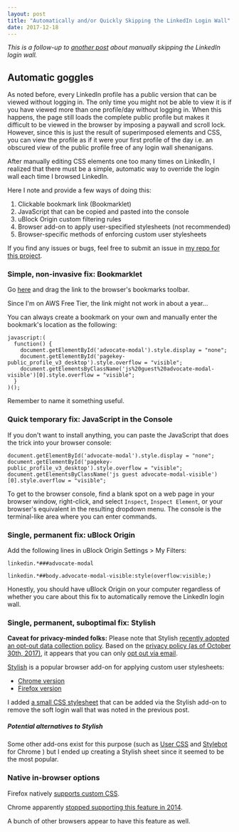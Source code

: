 ```yaml
---
layout: post
title: "Automatically and/or Quickly Skipping the LinkedIn Login Wall"
date: 2017-12-18
---
```


*This is a follow-up to
[another post](https://geordgez.github.io/jots/2017/11/20/linkedin-login-wall)
about manually skipping the LinkedIn login wall.*

## Automatic goggles
As noted before, every LinkedIn profile has a public version that can be viewed
without logging in. The only time you might not be able to view it is if you
have viewed more than one profile/day without logging in. When this happens, the
page still loads the complete public profile but makes it difficult to be
viewed in the browser by imposing a paywall and scroll lock. However, since
this is just the result of superimposed elements and CSS, you can view the
profile as if it were your first profile of the day i.e. an obscured view of
the public profile free of any login wall shenanigans.

After manually editing CSS elements one too many times on LinkedIn, I realized
that there must be a simple, automatic way to override the login wall each
time I browsed LinkedIn.

Here I note and provide a few ways of doing this:
1. Clickable bookmark link (Bookmarklet)
2. JavaScript that can be copied and pasted into the console
3. uBlock Origin custom filtering rules
4. Browser add-on to apply user-specified stylesheets (not recommended)
5. Browser-specific methods of enforcing custom user stylesheets

If you find any issues or bugs, feel free to submit an issue in
[my repo for this project](https://github.com/geordgez/linkedin-login-wall-css).

### Simple, non-invasive fix: Bookmarklet
Go
[here](http://gdgz-skip-linkedin-login-wall.s3-website-us-east-1.amazonaws.com/)
and drag the link to the browser's bookmarks toolbar.

Since I'm on AWS Free Tier, the link might not work in about a year...

You can always create a bookmark on your own and manually enter the bookmark's
location as the following:

```
javascript:(
  function() {
    document.getElementById('advocate-modal').style.display = "none";
    document.getElementById('pagekey-public_profile_v3_desktop').style.overflow = "visible";
    document.getElementsByClassName('js%20guest%20advocate-modal-visible')[0].style.overflow = "visible";
  }
)();
```

Remember to name it something useful.

### Quick temporary fix: JavaScript in the Console
If you don't want to install anything, you can paste the JavaScript that does
the trick into your browser console:

```
document.getElementById('advocate-modal').style.display = "none";
document.getElementById('pagekey-public_profile_v3_desktop').style.overflow = "visible";
document.getElementsByClassName('js guest advocate-modal-visible')[0].style.overflow = "visible";
```

To get to the browser console, find a blank spot on a web page in your
browser window, right-click, and select `Inspect`, `Inspect Element`, or
your browser's equivalent in the resulting dropdown menu. The console is the
terminal-like area where you can enter commands.

### Single, permanent fix: uBlock Origin
Add the following lines in uBlock Origin Settings > My Filters:

```
linkedin.*###advocate-modal

linkedin.*##body.advocate-modal-visible:style(overflow:visible;)
```

Honestly, you should have uBlock Origin on your computer regardless of whether
you care about this fix to automatically remove the LinkedIn login wall.

### Single, permanent, suboptimal fix: Stylish
**Caveat for privacy-minded folks:** Please note that Stylish
[recently adopted an opt-out data collection policy](https://forum.userstyles.org/discussion/53233/announcement-to-the-community).
Based on the
[privacy policy (as of October 30th, 2017)](https://userstyles.org/login/policy),
it appears that you can only [opt out via email](mailto:contact@userstyles.org).

[Stylish](https://userstyles.org/) is a popular browser add-on
for applying custom user stylesheets:
- [Chrome version](https://chrome.google.com/webstore/detail/stylish-custom-themes-for/fjnbnpbmkenffdnngjfgmeleoegfcffe?hl=en)
- [Firefox version](https://addons.mozilla.org/en-US/firefox/addon/stylish/)

I added
[a small CSS stylesheet](https://userstyles.org/styles/153015/remove-linkedin-login-wall)
that can be added via the Stylish add-on to remove the soft login wall that
was noted in the previous post.

##### Potential alternatives to Stylish
Some other add-ons exist for this purpose (such as
[User CSS](https://chrome.google.com/webstore/detail/user-css/okpjlejfhacmgjkmknjhadmkdbcldfcb?hl=en) and
[Stylebot](https://chrome.google.com/webstore/detail/stylebot/oiaejidbmkiecgbjeifoejpgmdaleoha?hl=en)
for Chrome
)
but I ended up creating a Stylish sheet since it seemed to be the most popular.

### Native in-browser options
Firefox natively [supports custom CSS](https://superuser.com/questions/318912/how-to-override-the-css-of-a-site-in-firefox-with-usercontent-css).

Chrome apparently
[stopped supporting this feature in 2014](https://www.itsupportguides.com/knowledge-base/computer-accessibility/how-to-use-a-custom-style-sheet-css-with-google-chrome/).

A bunch of other browsers appear to have this feature as well.
